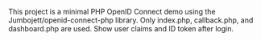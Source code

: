 <!-- Use this file to provide workspace-specific custom instructions to Copilot. For more details, visit https://code.visualstudio.com/docs/copilot/copilot-customization#_use-a-githubcopilotinstructionsmd-file -->

This project is a minimal PHP OpenID Connect demo using the Jumbojett/openid-connect-php library. Only index.php, callback.php, and dashboard.php are used. Show user claims and ID token after login.

